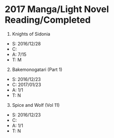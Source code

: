 # 2017 Manga/Light Novel Reading/Completed

1. Knights of Sidonia
  - S: 2016/12/28
  - C:
  - A: 7/15
  - T: M
2. Bakemonogatari (Part 1)
  - S: 2016/12/23
  - C: 2017/01/23
  - A: 1/1
  - T: N
3. Spice and Wolf (Vol 11)
  - S: 2016/12/23
  - C:
  - A: 1/1
  - T: N
